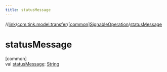 ```yaml
---
title: statusMessage
---
```

//[link](../../../index.html)/[com.tink.model.transfer](../index.html)/[[common]SignableOperation](index.html)/[statusMessage](status-message.html)



# statusMessage



[common]\
val [statusMessage](status-message.html): [String](https://kotlinlang.org/api/latest/jvm/stdlib/kotlin/-string/index.html)




